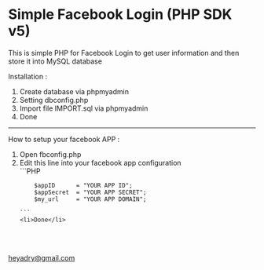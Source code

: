 # Simple Facebook Login (PHP SDK v5)
This is simple PHP for Facebook Login to get user information and then store it into MySQL database

Installation : <br>
<ol>
    <li>Create database via phpmyadmin</li>
    <li>Setting dbconfig.php</li>
    <li>Import file IMPORT.sql via phpmyadmin</li>
    <li>Done</li>
</ol>

<hr>

How to setup your facebook APP :
<ol>
    <li>Open fbconfig.php</li>
    <li>Edit this line into your facebook app configuration</li>
    ```PHP
    
        $appID      = "YOUR APP ID";
        $appSecret  = "YOUR APP SECRET";
        $my_url     = "YOUR APP DOMAIN";
    
    ```
    <li>Done</li>
</ol>

<br>
<br>


heyadry@gmail.com
